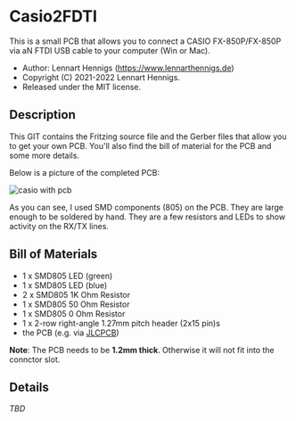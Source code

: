 Casio2FDTI
==========

This is a small PCB that allows you to connect a CASIO FX-850P/FX-850P via aN FTDI USB cable to your computer (Win or Mac).

* Author: Lennart Hennigs (https://www.lennarthennigs.de)
* Copyright (C) 2021-2022 Lennart Hennigs.
* Released under the MIT license.


Description
-----------

This GIT contains the Fritzing source file and the Gerber files that allow you to get your own PCB. You'll also find the bill of material for the PCB and some more details.

Below is a picture of the completed PCB:

![casio with pcb](result.png)

As you can see, I used SMD components (805) on the PCB. They are large enough to be soldered by hand. They are a few resistors and LEDs to show activity on the RX/TX lines.

Bill of Materials
----------------
- 1 x SMD805 LED (green)
- 1 x SMD805 LED (blue)
- 2 x SMD805 1K Ohm Resistor
- 1 x SMD805 50 Ohm Resistor
- 1 x SMD805 0 Ohm Resistor
- 1 x 2-row right-angle 1.27mm pitch header (2x15 pin)s
- the PCB (e.g. via [JLCPCB](https://jlcpcb.com/))

**Note**: The PCB needs to be **1.2mm thick**. Otherwise it will not fit into the connctor slot.


Details
-------

*TBD*